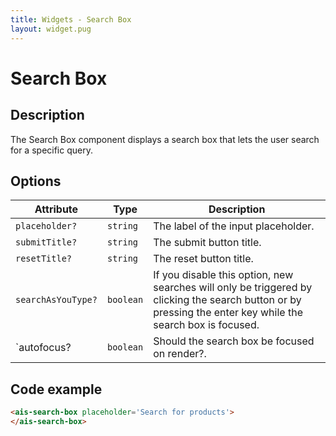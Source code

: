```yaml
---
title: Widgets - Search Box
layout: widget.pug
---
```


# Search Box

## Description

The Search Box component displays a search box that lets the user search for a specific query.

## Options

| Attribute          | Type      | Description
| -                  | -         | -
| `placeholder?`     | `string`  | The label of the input placeholder.
| `submitTitle?`     | `string`  | The submit button title.
| `resetTitle?`      | `string`  | The reset button title.
| `searchAsYouType?` | `boolean` | If you disable this option, new searches will only be triggered by clicking the search button or by pressing the enter key while the search box is focused.
| `autofocus?        | `boolean` | Should the search box be focused on render?.

## Code example

```html
<ais-search-box placeholder='Search for products'>
</ais-search-box>
```
